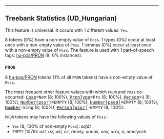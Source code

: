 

--------------------------------------------------------------------------------

## Treebank Statistics (UD_Hungarian)

This feature is universal.
It occurs with 1 different values: `Yes`.

8 tokens (0%) have a non-empty value of `Poss`.
1 types (0%) occur at least once with a non-empty value of `Poss`.
1 lemmas (0%) occur at least once with a non-empty value of `Poss`.
The feature is used with 1 part-of-speech tags: [hu-pos/PRON]() (8; 0% instances).

### `PRON`

8 [hu-pos/PRON]() tokens (1% of all `PRON` tokens) have a non-empty value of `Poss`.

The most frequent other feature values with which `PRON` and `Poss` co-occurred: <tt><a href="Case.html">Case</a>=Nom</tt> (8; 100%), <tt><a href="PronType.html">PronType</a>=Prs</tt> (8; 100%), <tt><a href="Person.html">Person</a>=3</tt> (8; 100%), <tt><a href="Number[psor].html">Number[psor]</a>=EMPTY</tt> (8; 100%), <tt><a href="Number[psed].html">Number[psed]</a>=EMPTY</tt> (8; 100%), <tt><a href="Number.html">Number</a>=Sing</tt> (8; 100%), <tt><a href="Person[psor].html">Person[psor]</a>=EMPTY</tt> (8; 100%).

`PRON` tokens may have the following values of `Poss`:

* `Yes` (8; 100% of non-empty `Poss`): <em>saját</em>
* `EMPTY` (1079): <em>azt, az, aki, ez, amely, annak, ami, arra, ő, amelynek</em>

